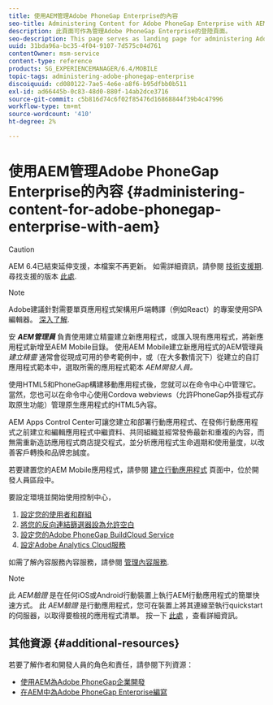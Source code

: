 ```yaml
---
title: 使用AEM管理Adobe PhoneGap Enterprise的內容
seo-title: Administering Content for Adobe PhoneGap Enterprise with AEM
description: 此頁面可作為管理Adobe PhoneGap Enterprise的登陸頁面。
seo-description: This page serves as landing page for administering Adobe PhoneGap Enterprise.
uuid: 31bda96a-bc35-4f04-9107-7d575c04d761
contentOwner: msm-service
content-type: reference
products: SG_EXPERIENCEMANAGER/6.4/MOBILE
topic-tags: administering-adobe-phonegap-enterprise
discoiquuid: cd080122-7ae5-4e6e-a8f6-b95dfbb0b511
exl-id: ad66445b-0c83-48d0-880f-14ab2dce3716
source-git-commit: c5b816d74c6f02f85476d16868844f39b4c47996
workflow-type: tm+mt
source-wordcount: '410'
ht-degree: 2%

---
```


# 使用AEM管理Adobe PhoneGap Enterprise的內容 {#administering-content-for-adobe-phonegap-enterprise-with-aem}

>[!CAUTION]
>
>AEM 6.4已結束延伸支援，本檔案不再更新。 如需詳細資訊，請參閱 [技術支援期](https://helpx.adobe.com//tw/support/programs/eol-matrix.html). 尋找支援的版本 [此處](https://experienceleague.adobe.com/docs/).

>[!NOTE]
>
>Adobe建議針對需要單頁應用程式架構用戶端轉譯（例如React）的專案使用SPA編輯器。 [深入了解](/help/sites-developing/spa-overview.md).

安 ***AEM管理員*** 負責使用建立精靈建立新應用程式，或匯入現有應用程式，將新應用程式新增至AEM Mobile目錄。 使用AEM Mobile建立新應用程式的AEM管理員 *建立精靈* 通常會從現成可用的參考範例中，或（在大多數情況下）從建立的自訂應用程式範本中，選取所需的應用程式範本 *AEM開發人員。*

使用HTML5和PhoneGap構建移動應用程式後，您就可以在命令中心中管理它。 當然，您也可以在命令中心使用Cordova webviews（允許PhoneGap外掛程式存取原生功能）管理原生應用程式的HTML5內容。

AEM Apps Control Center可讓您建立和部署行動應用程式、在發佈行動應用程式之前建立和編輯應用程式中繼資料、共同組織並經常發佈最新和重複的內容，而無需重新造訪應用程式商店提交程式，並分析應用程式生命週期和使用量度，以改善客戶轉換和品牌忠誠度。

若要建置您的AEM Mobile應用程式，請參閱 [建立行動應用程式](/help/mobile/building-app-mobile-phonegap.md) 頁面中，位於開發人員區段中。

要設定環境並開始使用控制中心，

1. [設定您的使用者和群組](/help/mobile/configure-users-groups.md)
1. [將您的反向連結篩選器設為允許空白](/help/mobile/setting-referrer-filter-empty.md)
1. [設定您的Adobe PhoneGap BuildCloud Service](/help/mobile/configure-phonegap-build-cloud.md)
1. [設定Adobe Analytics Cloud服務](/help/mobile/configure-adobe-mobile-cloud-service.md)

如需了解內容服務內容服務，請參閱 [管理內容服務](/help/mobile/developing-content-services.md).

>[!NOTE]
>
>此 *AEM驗證* 是在任何iOS或Android行動裝置上執行AEM行動應用程式的簡單快速方式。 此 *AEM驗證* 是行動應用程式，您可在裝置上將其連線至執行quickstart的伺服器，以取得要檢視的應用程式清單。 按一下 [此處](/help/mobile/phonegap-mobile-quickstart.md) ，查看詳細資訊。

## 其他資源 {#additional-resources}

若要了解作者和開發人員的角色和責任，請參閱下列資源：

* [使用AEM為Adobe PhoneGap企業開發](/help/mobile/developing-in-phonegap.md)
* [在AEM中為Adobe PhoneGap Enterprise編寫](/help/mobile/phonegap.md)
